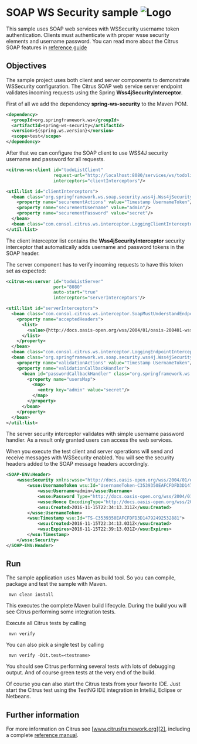 SOAP WS Security sample ![Logo][1]
==============

This sample uses SOAP web services with WSSecurity username token authentication. Clients must authenticate with proper wsse security elements and username
password. You can read more about the Citrus SOAP features in [reference guide][4]

Objectives
---------

The sample project uses both client and server components to demonstrate WSSecurity configuration. The Citrus SOAP web service
server endpoint validates incoming requests using the Spring **Wss4jSecurityInterceptor**.

First of all we add the dependency **spring-ws-security** to the Maven POM.

```xml
<dependency>
  <groupId>org.springframework.ws</groupId>
  <artifactId>spring-ws-security</artifactId>
  <version>${spring.ws.version}</version>
  <scope>test</scope>
</dependency>
```
    
After that we can configure the SOAP client to use WSS4J security username and password for all requests.

```xml
<citrus-ws:client id="todoListClient"
                  request-url="http://localhost:8080/services/ws/todolist"
                  interceptors="clientInterceptors"/>

<util:list id="clientInterceptors">
  <bean class="org.springframework.ws.soap.security.wss4j.Wss4jSecurityInterceptor">
    <property name="securementActions" value="Timestamp UsernameToken"/>
    <property name="securementUsername" value="admin"/>
    <property name="securementPassword" value="secret"/>
  </bean>
  <bean class="com.consol.citrus.ws.interceptor.LoggingClientInterceptor"/>
</util:list>
```
   
The client interceptor list contains the **Wss4jSecurityInterceptor** security interceptor that automatically adds username and password
tokens in the SOAP header.

The server component has to verify incoming requests to have this token set as expected:

```xml
<citrus-ws:server id="todoListServer"
                  port="8080"
                  auto-start="true"
                  interceptors="serverInterceptors"/>

<util:list id="serverInterceptors">
  <bean class="com.consol.citrus.ws.interceptor.SoapMustUnderstandEndpointInterceptor">
    <property name="acceptedHeaders">
      <list>
        <value>{http://docs.oasis-open.org/wss/2004/01/oasis-200401-wss-wssecurity-secext-1.0.xsd}Security</value>
      </list>
    </property>
  </bean>
  <bean class="com.consol.citrus.ws.interceptor.LoggingEndpointInterceptor"/>
  <bean class="org.springframework.ws.soap.security.wss4j.Wss4jSecurityInterceptor">
    <property name="validationActions" value="Timestamp UsernameToken"/>
    <property name="validationCallbackHandler">
      <bean id="passwordCallbackHandler" class="org.springframework.ws.soap.security.wss4j.callback.SimplePasswordValidationCallbackHandler">
        <property name="usersMap">
          <map>
            <entry key="admin" value="secret"/>
          </map>
        </property>
      </bean>
    </property>
  </bean>
</util:list>   
```
     
The server security interceptor validates with simple username password handler. As a result only granted users can access
the web services. 

When you execute the test client and server operations will send and receive messages with WSSecurity enabled. You will see the security headers
added to the SOAP message headers accordingly.

```xml
<SOAP-ENV:Header>
    <wsse:Security xmlns:wsse="http://docs.oasis-open.org/wss/2004/01/oasis-200401-wss-wssecurity-secext-1.0.xsd" SOAP-ENV:mustUnderstand="1" xmlns:wsu="http://docs.oasis-open.org/wss/2004/01/oasis-200401-wss-wssecurity-utility-1.0.xsd">
        <wsse:UsernameToken wsu:Id="UsernameToken-C3539350EAFCFDFD3D14792492533112">
            <wsse:Username>admin</wsse:Username>
            <wsse:Password Type="http://docs.oasis-open.org/wss/2004/01/oasis-200401-wss-username-token-profile-1.0#PasswordDigest">HyT/oOdQfy6liZxqEO05gA9sqjU=</wsse:Password>
            <wsse:Nonce EncodingType="http://docs.oasis-open.org/wss/2004/01/oasis-200401-wss-soap-message-security-1.0#Base64Binary">oumOQpmSCjw9bc5yw4qgLQ==</wsse:Nonce>
            <wsu:Created>2016-11-15T22:34:13.311Z</wsu:Created>
        </wsse:UsernameToken>
        <wsu:Timestamp wsu:Id="TS-C3539350EAFCFDFD3D14792492532881">
            <wsu:Created>2016-11-15T22:34:13.031Z</wsu:Created>
            <wsu:Expires>2016-11-15T22:39:13.031Z</wsu:Expires>
        </wsu:Timestamp>
    </wsse:Security>
</SOAP-ENV:Header>
```
        
Run
---------

The sample application uses Maven as build tool. So you can compile, package and test the
sample with Maven.
 
     mvn clean install
    
This executes the complete Maven build lifecycle. During the build you will see Citrus performing some integration tests.

Execute all Citrus tests by calling

     mvn verify

You can also pick a single test by calling

     mvn verify -Dit.test=<testname>

You should see Citrus performing several tests with lots of debugging output. 
And of course green tests at the very end of the build.

Of course you can also start the Citrus tests from your favorite IDE.
Just start the Citrus test using the TestNG IDE integration in IntelliJ, Eclipse or Netbeans.

Further information
---------

For more information on Citrus see [www.citrusframework.org][2], including
a complete [reference manual][3].

 [1]: https://citrusframework.org/img/brand-logo.png "Citrus"
 [2]: https://citrusframework.org
 [3]: https://citrusframework.org/reference/html/
 [4]: https://citrusframework.org/reference/html#soap
